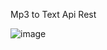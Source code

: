 Mp3 to Text Api Rest

![image](https://user-images.githubusercontent.com/850505/183267361-226027ec-7c13-40c7-9eec-f44cbbec9754.png)
